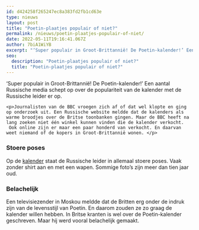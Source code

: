 ```yaml
---
id: d424258f265247ec8a383fd2fb1cd63e
type: nieuws
layout: post
title: "Poetin-plaatjes populair of niet?"
permalink: /nieuws/poetin-plaatjes-populair-of-niet/
date: 2022-05-11T19:16:41.067Z
author: 7biA1WiYB
excerpt: "‘Super populair in Groot-Brittannië! De Poetin-kalender!’ Een aantal Russische media schept op over de populariteit van de kalender met de Russische leider er op.  "
seo:
  description: "Poetin-plaatjes populair of niet?"
  title: "Poetin-plaatjes populair of niet?"
---
```

‘Super populair in Groot-Brittannië! De Poetin-kalender!’ Een aantal Russische media schept op over de populariteit van de kalender met de Russische leider er op.  

    <p>Journalisten van de BBC vroegen zich af of dat wel klopte en ging op onderzoek uit. Een Russische website meldde dat de kalenders als warme broodjes over de Britse toonbanken gingen. Maar de BBC heeft na lang zoeken niet één winkel kunnen vinden die de kalender verkocht.  Ook online zijn er maar een paar honderd van verkocht. En daarvan weet niemand of de kopers in Groot-Brittannië wonen. </p>
<h3>Stoere poses</h3>
<p>Op de <a href="http://www.geweldige.nu/action-poetin-kalender-2018-is-er-precies-op-tijd-kerstmis/" target="_blank">kalender</a> staat de Russische leider in allemaal stoere poses. Vaak zonder shirt aan en met een wapen. Sommige foto’s zijn meer dan tien jaar oud.</p>
<h3>Belachelijk</h3>
<p>Een televisiezender in Moskou meldde dat de Britten erg onder de indruk zijn van de levensstijl van Poetin. En daarom zouden ze zo graag de kalender willen hebben. In Britse kranten is wel over de Poetin-kalender geschreven. Maar hij werd vooral belachelijk gemaakt.</p>  
